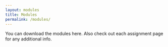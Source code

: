 ```yaml
---
layout: modules
title: Modules
permalink: /modules/
---
```

You can download the modules here. Also check out each assignment page for any additional info.
